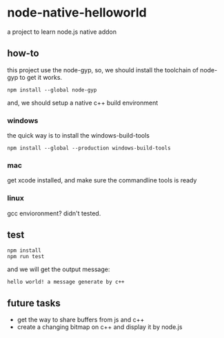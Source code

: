 # node-native-helloworld
a project to learn node.js native addon

## how-to
this project use the node-gyp, so, we should install the toolchain of node-gyp to get it works.

```
npm install --global node-gyp
```

and, we should setup a native c++ build environment

### windows
the quick way is to install the windows-build-tools
```
npm install --global --production windows-build-tools
```

### mac
get xcode installed, and make sure the commandline tools is ready

### linux
gcc envioronment? didn't tested.

## test
```
npm install
npm run test
```

and we will get the output message:
```
hello world! a message generate by c++
```

## future tasks
* get the way to share buffers from js and c++
* create a changing bitmap on c++ and display it by node.js
